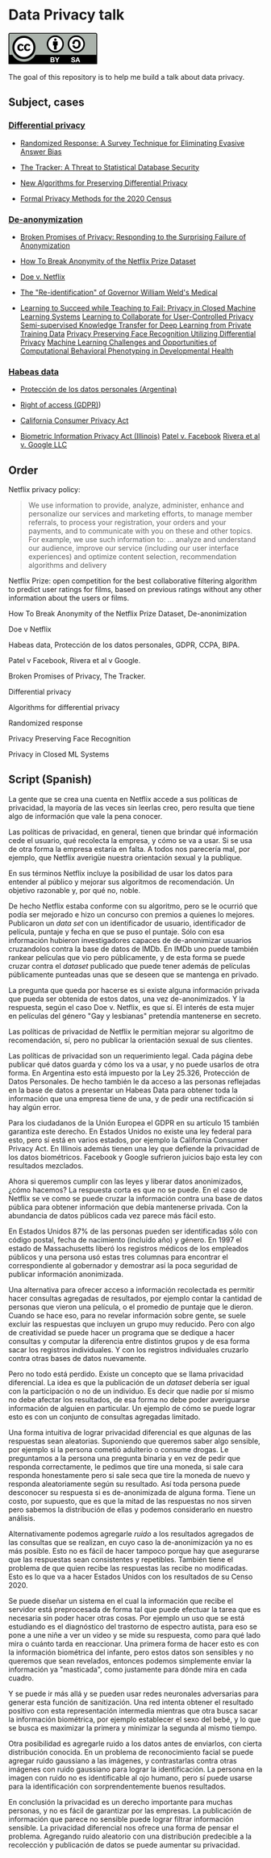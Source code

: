 # Data Privacy talk

![Creative Commons Attribution-ShareAlike 4.0 International](cc-by-sa.svg)

The goal of this repository is to help me build a talk about data privacy.

## Subject, cases

### [Differential privacy](https://en.wikipedia.org/wiki/Differential_privacy)

* [Randomized Response: A Survey Technique for Eliminating Evasive Answer Bias](https://www.tandfonline.com/doi/abs/10.1080/01621459.1965.10480775)

* [The Tracker: A Threat to Statistical Database Security](http://www.dbis.informatik.hu-berlin.de/fileadmin/lectures/SS2011/VL_Privacy/Tracker1.pdf)

* [New Algorithms for Preserving Differential Privacy](http://reports-archive.adm.cs.cmu.edu/anon/anon/home/ftp/2010/CMU-CS-10-135.pdf)

* [Formal Privacy Methods for the 2020 Census](https://www.census.gov/programs-surveys/decennial-census/2020-census/planning-management/planning-docs/privacy-methods-2020-census.html)

### [De-anonymization](https://en.wikipedia.org/wiki/Data_re-identification)

* [Broken Promises of Privacy: Responding to the Surprising Failure of Anonymization](https://papers.ssrn.com/sol3/papers.cfm?abstract_id=1450006)

* [How To Break Anonymity of the Netflix Prize Dataset](https://arxiv.org/abs/cs/0610105)

* [Doe v. Netflix](https://www.wired.com/images_blogs/threatlevel/2009/12/doe-v-netflix.pdf)

* [The "Re-identification" of Governor William Weld's Medical](https://fpf.org/wp-content/uploads/The-Re-identification-of-Governor-Welds-Medical-Information-Daniel-Barth-Jones.pdf)

* [Learning to Succeed while Teaching to Fail: Privacy in Closed Machine Learning Systems](https://arxiv.org/abs/1705.08197)
  [Learning to Collaborate for User-Controlled Privacy](https://arxiv.org/abs/1805.07410)
  [Semi-supervised Knowledge Transfer for Deep Learning from Private Training Data](https://arxiv.org/abs/1610.05755)
  [Privacy Preserving Face Recognition Utilizing Differential Privacy](https://arxiv.org/abs/2005.10486)
  [Machine Learning Challenges and Opportunities of Computational Behavioral Phenotyping in Developmental Health](https://tv.vera.com.uy/video/54702)

### [Habeas data](https://en.wikipedia.org/wiki/Habeas_data)

* [Protección de los datos personales (Argentina)](http://servicios.infoleg.gob.ar/infolegInternet/anexos/60000-64999/64790/norma.htm)

* [Right of access (GDPR)](https://gdpr-info.eu/art-15-gdpr/))

* [California Consumer Privacy Act](https://oag.ca.gov/privacy/ccpa)

* [Biometric Information Privacy Act (Illinois)](http://www.ilga.gov/legislation/ilcs/ilcs3.asp?ActID=3004&ChapterID=57)
  [Patel v. Facebook](https://cases.justia.com/federal/appellate-courts/ca9/18-15982/18-15982-2019-08-08.pdf?ts=1565283704)
  [Rivera et al v. Google LLC](https://law.justia.com/cases/federal/district-courts/illinois/ilndce/1:2016cv02714/323329/207/)

## Order

Netflix privacy policy:

> We use information to provide, analyze, administer, enhance and personalize our services and marketing efforts, to manage member referrals, to process your registration, your orders and your payments, and to communicate with you on these and other topics. For example, we use such information to:
> ...
> analyze and understand our audience, improve our service (including our user interface experiences) and optimize content selection, recommendation algorithms and delivery

Netflix Prize: open competition for the best collaborative filtering algorithm to predict user ratings for films, based on previous ratings without any other information about the users or films.

How To Break Anonymity of the Netflix Prize Dataset, De-anonimization

Doe v Netflix

Habeas data, Protección de los datos personales, GDPR,  CCPA, BIPA.

Patel v Facebook, Rivera et al v Google.

Broken Promises of Privacy, The Tracker.

Differential privacy

Algorithms for differential privacy

Randomized response

Privacy Preserving Face Recognition

Privacy in Closed ML Systems

## Script (Spanish)

La gente que se crea una cuenta en Netflix accede a sus políticas de privacidad,
la mayoría de las veces sin leerlas creo, pero resulta que tiene algo de
información que vale la pena conocer.

Las políticas de privacidad, en general, tienen que brindar qué información
cede el usuario, qué recolecta la empresa, y cómo se va a usar. Si se usa de
otra forma la empresa estaría en falta. A todos nos parecería mal, por ejemplo,
que Netflix averigüe nuestra orientación sexual y la publique.

En sus términos Netflix incluye la posibilidad de usar los datos para entender
al público y mejorar sus algoritmos de recomendación. Un objetivo razonable y,
por qué no, noble.

De hecho Netflix estaba conforme con su algoritmo, pero se le ocurrió que podía
ser mejorado e hizo un concurso con premios a quienes lo mejores. Publicaron
un _data set_ con un identificador de usuario, identificador de película,
puntaje y fecha en que se puso el puntaje. Sólo con esa información hubieron
investigadores capaces de de-anonimizar usuarios cruzandolos contra la base
de datos de IMDb. En IMDb uno puede también rankear películas que vio pero
públicamente, y de esta forma se puede cruzar contra el _dataset_ publicado
que puede tener además de películas públicamente punteadas unas que se deseen
que se mantenga en privado.

La pregunta que queda por hacerse es si existe alguna información privada
que pueda ser obtenida de estos datos, una vez de-anonimizados. Y la respuesta,
según el caso Doe v. Netflix, es que sí. El interés de esta mujer en películas
del género "Gay y lesbianas" pretendía mantenerse en secreto.

Las políticas de privacidad de Netflix le permitían mejorar su algoritmo de
recomendación, sí, pero no publicar la orientación sexual de sus clientes.

Las políticas de privacidad son un requerimiento legal. Cada página debe
publicar qué datos guarda y cómo los va a usar, y no puede usarlos de otra
forma. En Argentina esto está impuesto por la Ley 25.326, Protección de Datos
Personales. De hecho también le da acceso a las personas reflejadas en la base
de datos a presentar un Habeas Data para obtener toda la información que una
empresa tiene de una, y de pedir una rectificación si hay algún error.

Para los ciudadanos de la Unión Europea el GDPR en su artículo 15 también
garantiza este derecho. En Estados Unidos no existe una ley federal para esto,
pero sí está en varios estados, por ejemplo la California Consumer Privacy Act.
En Illinois además tienen una ley que defiende la privacidad de los datos
biométricos. Facebook y Google sufrieron juicios bajo esta ley con resultados
mezclados.

Ahora si queremos cumplir con las leyes y liberar datos anonimizados, ¿cómo
hacemos? La respuesta corta es que no se puede. En el caso de Netflix se ve
como se puede cruzar la información contra una base de datos pública para
obtener información que debía mantenerse privada. Con la abundancia de datos
públicos cada vez parece más fácil esto.

En Estados Unidos 87% de las personas pueden ser identificadas sólo con código
postal, fecha de nacimiento (incluído año) y género. En 1997 el estado de
Massachusetts liberó los registros médicos de los empleados públicos y una
persona usó estas tres columnas para encontrar el correspondiente al
gobernador y demostrar así la poca seguridad de publicar información
anonimizada.

Una alternativa para ofrecer acceso a información recolectada es permitir
hacer consultas agregadas de resultados, por ejemplo contar la cantidad de
personas que vieron una película, o el promedio de puntaje que le dieron.
Cuando se hace eso, para no revelar información sobre gente, se suele excluir
las respuestas que incluyen un grupo muy reducido. Pero con algo de creatividad
se puede hacer un programa que se dedique a hacer consultas y computar la
diferencia entre distintos grupos y de esa forma sacar los registros
individuales. Y con los registros individuales cruzarlo contra otras bases de
datos nuevamente.

Pero no todo está perdido. Existe un concepto que se llama privacidad
diferencial. La idea es que la publicación de un _dataset_ debería ser igual
con la participación o no de un individuo. Es decir que nadie por sí mismo no
debe afectar los resultados, de esa forma no debe poder averiguarse información
de alguien en particular. Un ejemplo de cómo se puede lograr esto es con un
conjunto de consultas agregadas limitado.

Una forma intuitiva de lograr privacidad diferencial es que algunas de las
respuestas sean aleatorias. Suponiendo que queremos saber algo sensible, por
ejemplo si la persona cometió adulterio o consume drogas. Le preguntamos a la
persona una pregunta binaria y en vez de pedir que responda correctamente, le
pedimos que tire una moneda, si sale cara responda honestamente pero si sale
seca que tire la moneda de nuevo y responda aleatoriamente según su resultado.
Así toda persona puede desconocer su respuesta si es de-anonimizada de alguna
forma. Tiene un costo, por supuesto, que es que la mitad de las respuestas no
nos sirven pero sabemos la distribución de ellas y podemos considerarlo en
nuestro análisis.

Alternativamente podemos agregarle _ruido_ a los resultados agregados de las
consultas que se realizan, en cuyo caso la de-anonimización ya no es más
posible. Esto no es fácil de hacer tampoco porque hay que asegurarse que las
respuestas sean consistentes y repetibles. También tiene el problema de que
quien recibe las respuestas las recibe no modificadas. Esto es lo que va a
hacer Estados Unidos con los resultados de su Censo 2020.

Se puede diseñar un sistema en el cual la información que recibe el servidor
está preprocesada de forma tal que puede efectuar la tarea que es necesaria
sin poder hacer otras cosas. Por ejemplo un uso que se está estudiando es el
diagnóstico del trastorno de espectro autista, para eso se pone a une niñe
a ver un video y se mide su respuesta, como para qué lado mira o cuánto tarda
en reaccionar. Una primera forma de hacer esto es con la información biométrica
del infante, pero estos datos son sensibles y no queremos que sean revelados,
entonces podemos simplemente enviar la información ya "masticada", como
justamente para dónde mira en cada cuadro.

Y se puede ir más allá y se pueden usar redes neuronales adversarias para
generar esta función de sanitización. Una red intenta obtener el resultado
positivo con esta representación intermedia mientras que otra busca sacar
la información biométrica, por ejemplo establecer el sexo del bebé, y lo que se
busca es maximizar la primera y minimizar la segunda al mismo tiempo.

Otra posibilidad es agregarle ruido a los datos antes de enviarlos, con cierta
distribución conocida. En un problema de reconocimiento facial se puede agregar
ruido gaussiano a las imágenes, y contrastarlas contra otras imágenes con ruido
gaussiano para lograr la identificación. La persona en la imagen con ruido no
es identificable al ojo humano, pero sí puede usarse para la identificación con
sorprendentemente buenos resultados.

En conclusión la privacidad es un derecho importante para muchas personas, y
no es fácil de garantizar por las empresas. La publicación de información que
parece no sensible puede lograr filtrar información sensible. La privacidad
diferencial nos ofrece una forma de pensar el problema. Agregando ruido
aleatorio con una distribución predecible a la recolección y publicación de
datos se puede aumentar su privacidad.
